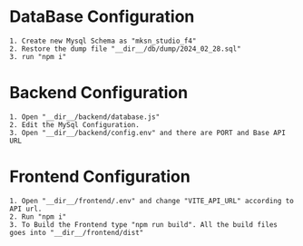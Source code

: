 # DataBase Configuration

    1. Create new Mysql Schema as "mksn_studio_f4"
    2. Restore the dump file "__dir__/db/dump/2024_02_28.sql"
    3. run "npm i"

# Backend Configuration

    1. Open "__dir__/backend/database.js"
    2. Edit the MySql Configuration.
    3. Open "__dir__/backend/config.env" and there are PORT and Base API URL

# Frontend Configuration

    1. Open "__dir__/frontend/.env" and change "VITE_API_URL" according to API url.
    2. Run "npm i"
    3. To Build the Frontend type "npm run build". All the build files goes into "__dir__/frontend/dist"

